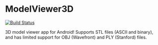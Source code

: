 # ModelViewer3D

[![Build Status](https://travis-ci.org/dbrant/ModelViewer3D.svg)](https://travis-ci.org/dbrant/ModelViewer3D)

3D model viewer app for Android! Supports STL files (ASCII and binary), and has limited support for OBJ (Wavefront) and PLY (Stanford) files.
